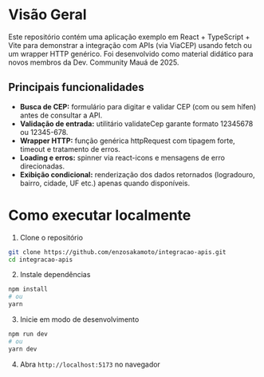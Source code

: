 # Visão Geral

Este repositório contém uma aplicação exemplo em React + TypeScript + Vite para demonstrar a integração com APIs (via ViaCEP) usando fetch ou um wrapper HTTP genérico. Foi desenvolvido como material didático para novos membros da Dev. Community Mauá de 2025.

## Principais funcionalidades

- **Busca de CEP:** formulário para digitar e validar CEP (com ou sem hífen) antes de consultar a API.
- **Validação de entrada:** utilitário validateCep garante formato 12345678 ou 12345-678.
- **Wrapper HTTP:** função genérica httpRequest<T> com tipagem forte, timeout e tratamento de erros.
- **Loading e erros:** spinner via react-icons e mensagens de erro direcionadas.
- **Exibição condicional:** renderização dos dados retornados (logradouro, bairro, cidade, UF etc.) apenas quando disponíveis.

# Como executar localmente

1.	Clone o repositório

```bash
git clone https://github.com/enzosakamoto/integracao-apis.git
cd integracao-apis
```

2.	Instale dependências

```bash
npm install
# ou
yarn
```

3.	Inicie em modo de desenvolvimento

```bash
npm run dev
# ou
yarn dev
```

4.	Abra `http://localhost:5173` no navegador
